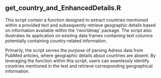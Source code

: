 ## **get_country_and_EnhancedDetails.R**

This script contain a function designed to extract countries mentioned within a provided text and subsequently retrieve geographic details based on information available within the 'rworldmap' package.
The script also illustrates its application on existing data frames containing text columns potentially containing country-related information.

Primarily, the script serves the purpose of parsing Adress data from PubMed articles, where geographic details about countries are absent. By leveraging the function within this script, users can seamlessly identify countries mentioned in the text and retrieve corresponding geographical information.
